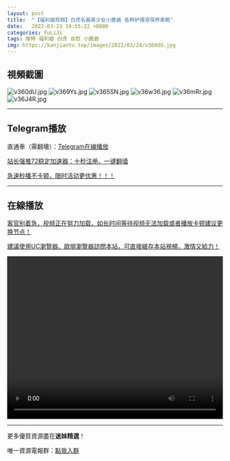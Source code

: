 ```yaml
---
layout: post
title:  "【福利姬视频】白虎名器美少女小鹿酱 各种护理液保养美鲍"
date:   2022-03-23 19:55:22 +0800
categories: FuLiJi
tags: 推特 福利姬 白虎 自慰 小鹿酱
img: https://kanjiantu.top/images/2022/03/24/v360dU.jpg
---
```



## 視頻截圖

![v360dU.jpg](https://kanjiantu.top/images/2022/03/24/v360dU.jpg)
![v369Ys.jpg](https://kanjiantu.top/images/2022/03/24/v369Ys.jpg)
![v365SN.jpg](https://kanjiantu.top/images/2022/03/24/v365SN.jpg)
![v36w36.jpg](https://kanjiantu.top/images/2022/03/24/v36w36.jpg)
![v36mRr.jpg](https://kanjiantu.top/images/2022/03/24/v36mRr.jpg)
![v36J4R.jpg](https://kanjiantu.top/images/2022/03/24/v36J4R.jpg)

* * *
## Telegram播放

直通車（需翻墻）：[Telegram在線播放](https://t.me/mimeijingxuan/124)

<u>站长强推72稳定加速器：[十秒注册、一键翻墙](https://72vpn.xyz/#/register?code=mimei) </u>


<u>急速秒播不卡顿，限时活动更优惠！！！</u>
* * *
## 在線播放
<u>客官别着急，视频正在努力加载，如长时间等待视频无法加载或者播放卡顿建议更换节点！</u>

<u>建議使用UC瀏覽器、歐朋瀏覽器訪問本站，可直接緩存本站視頻，激情又給力！</u>
<center><video src="https://cdn.publer.io/uploads/videos/624569bfdb2797743f7293de/d5006a90b0f25b782fea127b1dd19026.mp4" width="100%" height="380px" controls="controls"></video></center>


* * *
更多優質資源盡在**迷妹精選**！

唯一資源電報群：[點我入群](https://t.me/mimeijingxuan)


